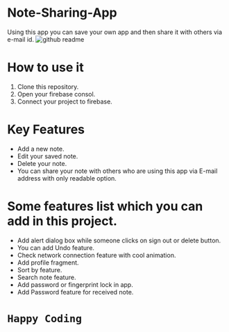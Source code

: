 # Note-Sharing-App
Using this app you can save your own app and then share it with others via e-mail id.
![github readme](https://user-images.githubusercontent.com/54389203/93600904-47ac6300-f9b8-11ea-8fc5-056a68e6c809.gif)

# How to use it
1. Clone this repository.
2. Open your firebase consol.
3. Connect your project to firebase.

# Key Features
- Add a new note.
- Edit your saved note.
- Delete your note.
- You can share your note with others who are using this app via E-mail address with only readable option.

# Some features list which you can add in this project.

- Add alert dialog box while someone clicks on sign out or delete button.
- You can add Undo feature.
- Check network connection feature with cool animation.
- Add profile fragment.
- Sort by feature.
- Search note feature.
- Add password or fingerprint lock in app.
- Add Password feature for received note.

# `Happy Coding`
